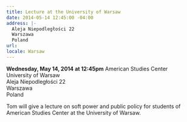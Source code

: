 ```yaml
---
title: Lecture at the University of Warsaw
date: 2014-05-14 12:45:00 -04:00
address: |-
  Aleja Niepodległości 22
  Warszawa
  Poland
url: 
locale: Warsaw
---
```


**Wednesday, May 14, 2014 at 12:45pm**
American Studies Center  
University of Warsaw  
Aleja Niepodległości 22  
Warszawa  
Poland  

Tom will give a lecture on soft power and public policy for students of American Studies Center at the University of Warsaw.

